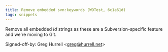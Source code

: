 ```yaml
---
title: Remove embedded svn:keywords (WOTest, 6c1a61d)
tags: snippets
---
```


Remove all embedded $Id$ strings as these are a Subversion-specific feature and we're moving to Git.

Signed-off-by: Greg Hurrell &lt;greg@hurrell.net&gt;
